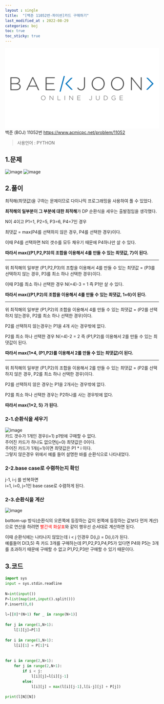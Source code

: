 ```yaml
---
layout : single
title:  "[백준 11052번-파이썬]카드 구매하기"
last_modified_at : 2022-08-29
categories: boj
toc: true
toc_sticky: true
---
```

<center><img src="/img/boj/boj-logo.png"></center>
백준 (BOJ) 11052번  
<a href="https://www.acmicpc.net/problem/11052">https://www.acmicpc.net/problem/11052</a>

> 사용언어 : PYTHON

## 1.문제  
![image](https://user-images.githubusercontent.com/80660585/187147716-ea795c9a-bf99-4868-8ecd-5bf4959f8fb2.png)
![image](https://user-images.githubusercontent.com/80660585/187147832-63cf3f65-79f3-47eb-b967-fcb6ca618fe9.png)



## 2.풀이  
최적해(최댓값)을 구하는 문제이므로 다이나믹 프로그래밍을 사용하여 풀 수 있었다.  

**최적해의 일부분이 그 부분에 대한 최적해**가 DP 순환식을 세우는 출발점임을 생각했다.  

N이 4이고 P1=1, P2=5, P3=6, P4=7인 경우  

최댓값 = max(P4를 선택하지 않은 경우, P4를 선택한 경우)이다.  

이때 P4를 선택하면 N의 갯수를 모두 채우기 때문에 P4하나만 살 수 있다.  

**따라서 max{(P1,P2,P3)의 조합을 이용해서 4를 만들 수 있는 최댓값, 7}이 된다.**  

----

위 최적해의 일부분 (P1,P2,P3)의 조합을 이용해서 4를 만들 수 있는 최댓값 = (P3를 선택하지 않는 경우, P3를 최소 하나 선택한 경우)이다.  

이때 P3를 최소 하나 선택한 경우 N(=4)-3 = 1 즉 P1만 살 수 있다.  

**따라서 max{(P1,P2)의 조합을 이용해서 4를 만들 수 있는 최댓값, 1+6}이 된다.**  

----

위 최적해의 일부분 (P1,P2)의 조합을 이용해서 4를 만들 수 있는 최댓값 = (P2를 선택하지 않는경우, P2를 최소 하나 선택한 경우)이다.  

P2를 선택하지 않는경우는 P1을 4개 사는 경우밖에 없다.  

P2를 최소 하나 선택한 경우 N(=4)-2 = 2 즉 (P1,P2)를 이용해서 2를 만들 수 있는 최댓값이 된다.  

**따라서 max{1*4, (P1,P2)를 이용해서 2를 만들 수 있는 최댓값}이 된다.**  

----

위 최적해의 일부분 (P1,P2)의 조합을 이용해서 2를 만들 수 있는 최댓값 = (P2를 선택하지 않은 경우, P2를 최소 하나 선택한 경우)이다.  

P2를 선택하지 않은 경우는 P1을 2개사는 경우밖에 없다.  

P2를 최소 하나 선택한 경우는 P2하나를 사는 경우밖에 없다.  

**따라서 max{1*2, 5} 가 된다.**


### 2-1.순환식을 세우기  
![image](https://user-images.githubusercontent.com/80660585/187163042-135181a5-4bae-4e1b-aea4-f48a626dbad5.png)  
카드 갯수가 1개인 경우(i=1) p1밖에 구매할 수 없다.    
주어진 카드가 하나도 없으면(j=0) 최댓값은 0이다.  
주어진 카드가 1개(j=1)이면 최댓값은 P1 * i 이다.  
그렇지 않은경우 위에서 예를 들어 설명한 바를 순환식으로 나타내었다.  

### 2-2.base case로 수렴하는지 확인
j-1, i-j 를 반복하면  
i=1, i=0, j=1인 base case로 수렴하게 된다.  

### 2-3.순환식을 계산

![image](https://user-images.githubusercontent.com/80660585/187165817-5256c5ef-2495-43a6-8c1d-93f4bf04c473.png)  

bottom-up 방식(순환식의 오른쪽에 등장하는 값이 왼쪽에 등장하는 값보다 먼저 계산)으로 연산을 하려면 <span style="color:red">빨간색 화살표</span>와 같이 행우선 순서대로 계산하면 된다.  

이때 순환식에는 나타나지 않았는데 i < j 인경우 D(i,j) = D(i,i)가 된다.  
예를들어 D(3,5) 즉 카드 3개를 구매하는데 P1,P2,P3,P4,P5가 있다면 P4와 P5는 3개를 초과하기 때문에 구매할 수 없고 P1,P2,P3만 구매할 수 있기 때문이다.  


## 3.코드

```python
import sys
input = sys.stdin.readline

N=int(input())
P=list(map(int,input().split()))
P.insert(0,0)

l=[[0]*(N+1) for _ in range(N+1)]

for j in range(1,N+1):
    l[1][j]=P[1]

for i in range(1,N+1):
    l[i][1] = P[1]*i


for i in range(2,N+1):
    for j in range(2,N+1):
        if i < j:
            l[i][j]=l[i][j-1]
        else:
            l[i][j] = max(l[i][j-1],l[i-j][j] + P[j])

print(l[N][N])
```



